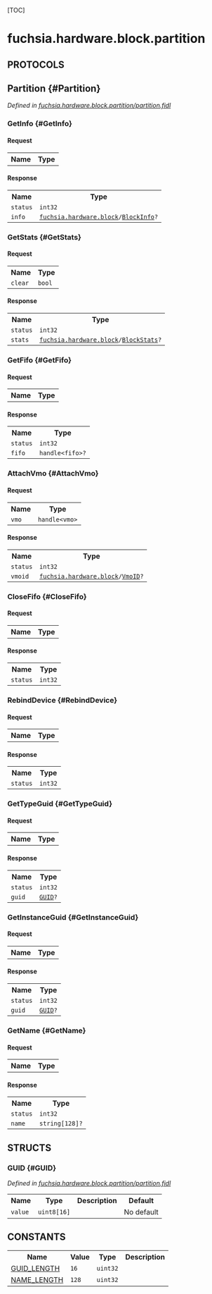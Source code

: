 [TOC]

# fuchsia.hardware.block.partition


## **PROTOCOLS**

## Partition {#Partition}
*Defined in [fuchsia.hardware.block.partition/partition.fidl](https://fuchsia.googlesource.com/fuchsia/+/master/zircon/system/fidl/fuchsia-hardware-block-partition/partition.fidl#21)*


### GetInfo {#GetInfo}


#### Request
<table>
    <tr><th>Name</th><th>Type</th></tr>
    </table>


#### Response
<table>
    <tr><th>Name</th><th>Type</th></tr>
    <tr>
            <td><code>status</code></td>
            <td>
                <code>int32</code>
            </td>
        </tr><tr>
            <td><code>info</code></td>
            <td>
                <code><a class='link' href='../fuchsia.hardware.block/'>fuchsia.hardware.block</a>/<a class='link' href='../fuchsia.hardware.block/#BlockInfo'>BlockInfo</a>?</code>
            </td>
        </tr></table>

### GetStats {#GetStats}


#### Request
<table>
    <tr><th>Name</th><th>Type</th></tr>
    <tr>
            <td><code>clear</code></td>
            <td>
                <code>bool</code>
            </td>
        </tr></table>


#### Response
<table>
    <tr><th>Name</th><th>Type</th></tr>
    <tr>
            <td><code>status</code></td>
            <td>
                <code>int32</code>
            </td>
        </tr><tr>
            <td><code>stats</code></td>
            <td>
                <code><a class='link' href='../fuchsia.hardware.block/'>fuchsia.hardware.block</a>/<a class='link' href='../fuchsia.hardware.block/#BlockStats'>BlockStats</a>?</code>
            </td>
        </tr></table>

### GetFifo {#GetFifo}


#### Request
<table>
    <tr><th>Name</th><th>Type</th></tr>
    </table>


#### Response
<table>
    <tr><th>Name</th><th>Type</th></tr>
    <tr>
            <td><code>status</code></td>
            <td>
                <code>int32</code>
            </td>
        </tr><tr>
            <td><code>fifo</code></td>
            <td>
                <code>handle&lt;fifo&gt;?</code>
            </td>
        </tr></table>

### AttachVmo {#AttachVmo}


#### Request
<table>
    <tr><th>Name</th><th>Type</th></tr>
    <tr>
            <td><code>vmo</code></td>
            <td>
                <code>handle&lt;vmo&gt;</code>
            </td>
        </tr></table>


#### Response
<table>
    <tr><th>Name</th><th>Type</th></tr>
    <tr>
            <td><code>status</code></td>
            <td>
                <code>int32</code>
            </td>
        </tr><tr>
            <td><code>vmoid</code></td>
            <td>
                <code><a class='link' href='../fuchsia.hardware.block/'>fuchsia.hardware.block</a>/<a class='link' href='../fuchsia.hardware.block/#VmoID'>VmoID</a>?</code>
            </td>
        </tr></table>

### CloseFifo {#CloseFifo}


#### Request
<table>
    <tr><th>Name</th><th>Type</th></tr>
    </table>


#### Response
<table>
    <tr><th>Name</th><th>Type</th></tr>
    <tr>
            <td><code>status</code></td>
            <td>
                <code>int32</code>
            </td>
        </tr></table>

### RebindDevice {#RebindDevice}


#### Request
<table>
    <tr><th>Name</th><th>Type</th></tr>
    </table>


#### Response
<table>
    <tr><th>Name</th><th>Type</th></tr>
    <tr>
            <td><code>status</code></td>
            <td>
                <code>int32</code>
            </td>
        </tr></table>

### GetTypeGuid {#GetTypeGuid}


#### Request
<table>
    <tr><th>Name</th><th>Type</th></tr>
    </table>


#### Response
<table>
    <tr><th>Name</th><th>Type</th></tr>
    <tr>
            <td><code>status</code></td>
            <td>
                <code>int32</code>
            </td>
        </tr><tr>
            <td><code>guid</code></td>
            <td>
                <code><a class='link' href='#GUID'>GUID</a>?</code>
            </td>
        </tr></table>

### GetInstanceGuid {#GetInstanceGuid}


#### Request
<table>
    <tr><th>Name</th><th>Type</th></tr>
    </table>


#### Response
<table>
    <tr><th>Name</th><th>Type</th></tr>
    <tr>
            <td><code>status</code></td>
            <td>
                <code>int32</code>
            </td>
        </tr><tr>
            <td><code>guid</code></td>
            <td>
                <code><a class='link' href='#GUID'>GUID</a>?</code>
            </td>
        </tr></table>

### GetName {#GetName}


#### Request
<table>
    <tr><th>Name</th><th>Type</th></tr>
    </table>


#### Response
<table>
    <tr><th>Name</th><th>Type</th></tr>
    <tr>
            <td><code>status</code></td>
            <td>
                <code>int32</code>
            </td>
        </tr><tr>
            <td><code>name</code></td>
            <td>
                <code>string[128]?</code>
            </td>
        </tr></table>



## **STRUCTS**

### GUID {#GUID}
*Defined in [fuchsia.hardware.block.partition/partition.fidl](https://fuchsia.googlesource.com/fuchsia/+/master/zircon/system/fidl/fuchsia-hardware-block-partition/partition.fidl#14)*





<table>
    <tr><th>Name</th><th>Type</th><th>Description</th><th>Default</th></tr><tr>
            <td><code>value</code></td>
            <td>
                <code>uint8[16]</code>
            </td>
            <td></td>
            <td>No default</td>
        </tr>
</table>













## **CONSTANTS**

<table>
    <tr><th>Name</th><th>Value</th><th>Type</th><th>Description</th></tr><tr>
            <td><a href="https://fuchsia.googlesource.com/fuchsia/+/master/zircon/system/fidl/fuchsia-hardware-block-partition/partition.fidl#9">GUID_LENGTH</a></td>
            <td>
                    <code>16</code>
                </td>
                <td><code>uint32</code></td>
            <td></td>
        </tr>
    <tr>
            <td><a href="https://fuchsia.googlesource.com/fuchsia/+/master/zircon/system/fidl/fuchsia-hardware-block-partition/partition.fidl#10">NAME_LENGTH</a></td>
            <td>
                    <code>128</code>
                </td>
                <td><code>uint32</code></td>
            <td></td>
        </tr>
    
</table>



